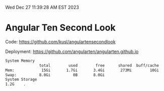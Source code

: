Wed Dec 27 11:39:28 AM EST 2023

# Angular Ten Second Look

Code: https://github.com/kusl/angulartensecondlook

Deployment: https://github.com/angularten/angularten.github.io

```bash
System Memory
               total        used        free      shared  buff/cache   available
Mem:            15Gi       1.7Gi       3.4Gi       273Mi        10Gi        13Gi
Swap:          8.0Gi          0B       8.0Gi
System Storage
1.2G	.
```
```bash
